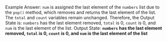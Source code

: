 Example Answer:
`num` is assigned the last element of the `numbers` list due to the `pop()` method, which removes and returns the last element of the list. The `total` and `count` variables remain unchanged. Therefore, the Output State is: `numbers` has the last element removed, `total` is 0, `count` is 0, and `num` is the last element of the list.
Output State: **`numbers` has the last element removed, `total` is 0, `count` is 0, and `num` is the last element of the list**